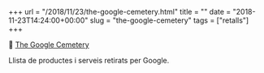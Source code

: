 +++
url = "/2018/11/23/the-google-cemetery.html"
title = ""
date = "2018-11-23T14:24:00+00:00"
slug = "the-google-cemetery"
tags = ["retalls"]
+++

📎 [The Google Cemetery](https://gcemetery.co/)

Llista de productes i serveis retirats per Google.

